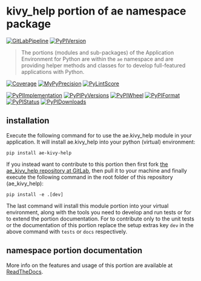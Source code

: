 <!--
  THIS FILE IS EXCLUSIVELY MAINTAINED IN THE NAMESPACE ROOT PACKAGE. CHANGES HAVE TO BE DONE THERE.
  All changes will be deployed automatically to all the portions of this namespace package.
-->
# kivy_help portion of ae namespace package

[![GitLabPipeline](https://img.shields.io/gitlab/pipeline/ae-group/ae_kivy_help/master?logo=python)](
    https://gitlab.com/ae-group/ae_kivy_help)
[![PyPIVersion](https://img.shields.io/pypi/v/ae_kivy_help)](
    https://pypi.org/project/ae-kivy-help/#history)

>The portions (modules and sub-packages) of the Application Environment for Python are within
the `ae` namespace and are providing helper methods and classes for to develop
full-featured applications with Python.

[![Coverage](https://ae-group.gitlab.io/ae_kivy_help/coverage.svg)](
    https://ae-group.gitlab.io/ae_kivy_help/coverage/ae_kivy_help_py.html)
[![MyPyPrecision](https://ae-group.gitlab.io/ae_kivy_help/mypy.svg)](
    https://ae-group.gitlab.io/ae_kivy_help/lineprecision.txt)
[![PyLintScore](https://ae-group.gitlab.io/ae_kivy_help/pylint.svg)](
    https://ae-group.gitlab.io/ae_kivy_help/pylint.log)

[![PyPIImplementation](https://img.shields.io/pypi/implementation/ae_kivy_help)](
    https://pypi.org/project/ae-kivy-help/)
[![PyPIPyVersions](https://img.shields.io/pypi/pyversions/ae_kivy_help)](
    https://pypi.org/project/ae-kivy-help/)
[![PyPIWheel](https://img.shields.io/pypi/wheel/ae_kivy_help)](
    https://pypi.org/project/ae-kivy-help/)
[![PyPIFormat](https://img.shields.io/pypi/format/ae_kivy_help)](
    https://pypi.org/project/ae-kivy-help/)
[![PyPIStatus](https://img.shields.io/pypi/status/ae_kivy_help)](
    https://libraries.io/pypi/ae-kivy-help)
[![PyPIDownloads](https://img.shields.io/pypi/dm/ae_kivy_help)](
    https://pypi.org/project/ae-kivy-help/#files)


## installation


Execute the following command for to use the ae.kivy_help module in your
application. It will install ae.kivy_help into your python (virtual) environment:
 
```shell script
pip install ae-kivy-help
```

If you instead want to contribute to this portion then first fork
[the ae_kivy_help repository at GitLab](https://gitlab.com/ae-group/ae_kivy_help "ae.kivy_help code repository"),
then pull it to your machine and finally execute the following command in the root folder
of this repository (ae_kivy_help):

```shell script
pip install -e .[dev]
```

The last command will install this module portion into your virtual environment, along with
the tools you need to develop and run tests or for to extend the portion documentation.
For to contribute only to the unit tests or the documentation of this portion replace
the setup extras key `dev` in the above command with `tests` or `docs` respectively.


## namespace portion documentation

More info on the features and usage of this portion are available at
[ReadTheDocs](https://ae.readthedocs.io/en/latest/_autosummary/ae.kivy_help.html#module-ae.kivy_help
"ae_kivy_help documentation").

<!-- Common files version 0.0.55 deployed  version 0.0.1 (with 0.0.55)
     to https://gitlab.com/ae-group as ae_kivy_help module as well as
     to https://ae-group.gitlab.io with CI check results as well as
     to https://pypi.org/project as ae-kivy-help package.
-->